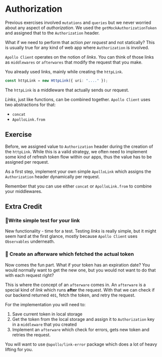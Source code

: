 # Authorization

Previous exercises involved `mutations` and `queries` but we never worried about
any aspect of _authorization_. We used the `getMockAuthorizationToken` and assigned that to the `Authorization` header.

What if we need to perform that action _per request_ and not statically? This is usually true for any kind of web app
where `Authorization` is involved.

`Apollo Client` operates on the notion of _links_. You can think of those links
as `middlewares` or `afterwares` that modify the request that you make.

You already used links, mainly while creating the `httpLink`.

```typescript
const httpLink = new HttpLink({ uri: "...." });
```

The `httpLink` is a middleware that actually sends our request.

_Links_, just like functions, can be combined together. `Apollo Client` uses two abstractions for that:

- `concat`
- `ApolloLink.from`

## Exercise

Before, we assigned value to `Authorization` header during the creation of the `httpLink`.
While this is a valid strategy, we often need to implement some kind of refresh token flow within our apps, thus the value has to be assigned per request.

As a first step, implement your own simple `ApolloLink` which assigns the `Authorization` header dynamically per request.

Remember that you can use either `concat` or `ApolloLink.from` to combine your middlewares.

## Extra Credit

### 💯Write simple test for your link

New functionality - time for a test. Testing _links_ is really simple, but it might seem hard at the first glance,
mostly because `Apollo Client` uses `Observables` underneath.

### 💯 Create an afterware which fetched the actual token

Now comes the fun part. What if your token has an expiration date? You would normally want to get the new one,
but you would not want to do that with each request right?

This is where the concept of an `afterware` comes in. An `afterware` is a special kind of _link_ which runs **after** the request. With that we can check if our backend returned `401`, fetch the token, and retry the request.

For the implementation you will need to:

1. Save current token in local storage
2. Get the token from the local storage and assign it to `Authorization` key in a `middleware` that you created
3. Implement an `afterware` which check for errors, gets new token and retries the request.

You will want to use `@apollo/link-error` package which does a lot of heavy lifting for you.
